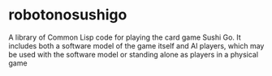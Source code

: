 # robotonosushigo
A library of Common Lisp code for playing the card game Sushi Go. It includes both a software model of the game itself and AI players, which may be used with the software model or standing alone as players in a physical game
